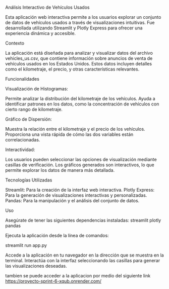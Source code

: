 Análisis Interactivo de Vehículos Usados

Esta aplicación web interactiva permite a los usuarios explorar un conjunto de datos de vehículos usados a través de visualizaciones intuitivas. Fue desarrollada utilizando Streamlit y Plotly Express para ofrecer una experiencia dinámica y accesible.

Contexto

La aplicación está diseñada para analizar y visualizar datos del archivo vehicles_us.csv, que contiene información sobre anuncios de venta de vehículos usados en los Estados Unidos. Estos datos incluyen detalles como el kilometraje, el precio, y otras características relevantes.

Funcionalidades

Visualización de Histogramas:

Permite analizar la distribución del kilometraje de los vehículos.
Ayuda a identificar patrones en los datos, como la concentración de vehículos con cierto rango de kilometraje.

Gráfico de Dispersión:

Muestra la relación entre el kilometraje y el precio de los vehículos.
Proporciona una vista rápida de cómo las dos variables están correlacionadas.

Interactividad:

Los usuarios pueden seleccionar las opciones de visualización mediante casillas de verificación.
Los gráficos generados son interactivos, lo que permite explorar los datos de manera más detallada.

Tecnologías Utilizadas

Streamlit: Para la creación de la interfaz web interactiva.
Plotly Express: Para la generación de visualizaciones interactivas y personalizadas.
Pandas: Para la manipulación y el análisis del conjunto de datos.

Uso

Asegúrate de tener las siguientes dependencias instaladas:
streamlit
plotly
pandas

Ejecuta la aplicación desde la línea de comandos:

streamlit run app.py

Accede a la aplicación en tu navegador en la dirección que se muestra en la terminal.
Interactúa con la interfaz seleccionando las casillas para generar las visualizaciones deseadas.

tambien se puede acceder a la aplicacion por medio del siguiente link https://proyecto-sprint-6-xqub.onrender.com/
